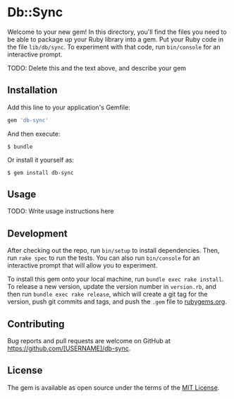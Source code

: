 # Db::Sync

Welcome to your new gem! In this directory, you'll find the files you need to be able to package up your Ruby library into a gem. Put your Ruby code in the file `lib/db/sync`. To experiment with that code, run `bin/console` for an interactive prompt.

TODO: Delete this and the text above, and describe your gem

## Installation

Add this line to your application's Gemfile:

```ruby
gem 'db-sync'
```

And then execute:

    $ bundle

Or install it yourself as:

    $ gem install db-sync

## Usage

TODO: Write usage instructions here

## Development

After checking out the repo, run `bin/setup` to install dependencies. Then, run `rake spec` to run the tests. You can also run `bin/console` for an interactive prompt that will allow you to experiment.

To install this gem onto your local machine, run `bundle exec rake install`. To release a new version, update the version number in `version.rb`, and then run `bundle exec rake release`, which will create a git tag for the version, push git commits and tags, and push the `.gem` file to [rubygems.org](https://rubygems.org).

## Contributing

Bug reports and pull requests are welcome on GitHub at https://github.com/[USERNAME]/db-sync.


## License

The gem is available as open source under the terms of the [MIT License](http://opensource.org/licenses/MIT).

